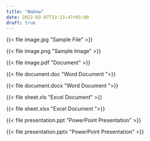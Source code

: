```yaml
---
title: "Файлы"
date: 2022-03-07T13:13:47+03:00
draft: true
---
```


{{< file image.jpg "Sample File" >}}

{{< file image.png "Sample Image" >}}

{{< file image.pdf "Document" >}}

{{< file document.doc "Word Document ">}}

{{< file document.docx "Word Document ">}}

{{< file sheet.xls "Excel Document" >}}

{{< file sheet.xlsx "Excel Document ">}}

{{< file presentation.ppt "PowerPoint Presentation" >}}

{{< file presentation.pptx "PowerPoint Presentation" >}}